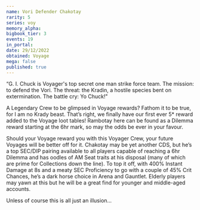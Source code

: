 ```yaml
---
name: Vori Defender Chakotay
rarity: 5
series: voy
memory_alpha:
bigbook_tier: 3
events: 19
in_portal:
date: 29/12/2022
obtained: Voyage
mega: false
published: true
---
```


“G. I. Chuck is Voyager's top secret one man strike force team. The mission: to defend the Vori. The threat: the Kradin, a hostile species bent on extermination. The battle cry: Yo Chuck!"

A Legendary Crew to be glimpsed in Voyage rewards? Fathom it to be true, for I am no Krady beast. That’s right, we finally have our first ever 5* reward added to the Voyage loot tables! Rambotay here can be found as a Dilemma reward starting at the 6hr mark, so may the odds be ever in your favour.

Should your Voyage reward you with this Voyager Crew, your future Voyages will be better off for it. Chakotay may be yet another CDS, but he’s a top SEC/DIP pairing available to all players capable of reaching a 6hr Dilemma and has oodles of AM Seat traits at his disposal (many of which are prime for Collections down the line). To top it off, with 400% Instant Damage at 8s and a meaty SEC Proficiency to go with a couple of 45% Crit Chances, he’s a dark horse choice in Arena and Gauntlet. Elderly players may yawn at this but he will be a great find for younger and middle-aged accounts.

Unless of course this is all just an illusion…
